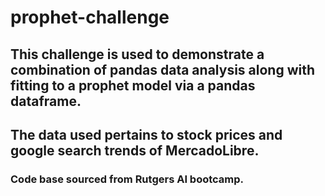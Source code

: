 # prophet-challenge
## This challenge is used to demonstrate a combination of pandas data analysis along with fitting to a prophet model via a pandas dataframe. 
## The data used pertains to stock prices and google search trends of MercadoLibre. 
### Code base sourced from Rutgers AI bootcamp. 
